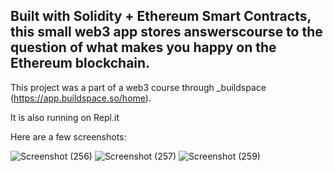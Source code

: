 ## Built with Solidity + Ethereum Smart Contracts, this small web3 app stores answerscourse to the question of what makes you happy on the Ethereum blockchain.

This project was a part of a web3 course through _buildspace (https://app.buildspace.so/home).

It is also running on Repl.it

Here are a few screenshots:

![Screenshot (256)](https://user-images.githubusercontent.com/54515014/133148245-ce407bf9-c0b8-45aa-9f67-b246c71616bb.png)
![Screenshot (257)](https://user-images.githubusercontent.com/54515014/133148274-b3b0eb4c-d15f-400e-9ff2-58dd33f9897a.png)
![Screenshot (259)](https://user-images.githubusercontent.com/54515014/133148425-699d515a-376d-45c3-bda1-9625f33ab133.png)
